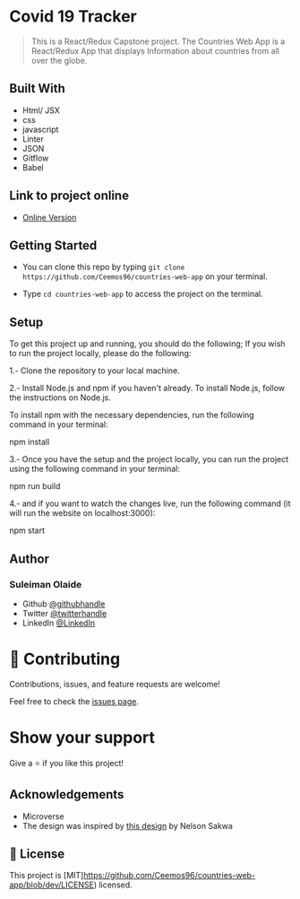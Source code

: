 # Covid 19 Tracker

> This is a React/Redux Capstone project. The Countries Web App is a React/Redux App that displays Information about countries from all over the globe.

## Built With

- Html/ JSX
- css
- javascript
- Linter
- JSON
- Gitflow
- Babel

## Link to project online
- [Online Version]()

## Getting Started

- You can clone this repo by typing `git clone https://github.com/Ceemos96/countries-web-app` on your terminal.

- Type `cd countries-web-app` to access the project on the terminal.

## Setup

To get this project up and running, you should do the following; If you wish to run the project locally, please do the following:

1.- Clone the repository to your local machine. 

2.- Install Node.js and npm if you haven't already. To install Node.js, follow the instructions on Node.js.

To install npm with the necessary dependencies, run the following command in your terminal: 

npm install 

3.- Once you have the setup and the project locally, you can run the project using the following command in your terminal:

npm run build

4.- and if you want to watch the changes live, run the following command (it will run the website on localhost:3000):

npm start

## Author
### **Suleiman Olaide**

- Github [@githubhandle](https://github.com/ceemos96)
- Twitter [@twitterhandle](https://twitter.com/ceemos_dev)
- LinkedIn [@LinkedIn](https://www.linkedin.com/in/suleiman-olaide/)

# 🤝 Contributing

Contributions, issues, and feature requests are welcome!

Feel free to check the [issues page](https://github.com/Ceemos96/countries-web-app/issues).

# Show your support

Give a ⭐️ if you like this project!

## Acknowledgements
- Microverse
- The design was inspired by [this design](https://www.behance.net/gallery/31579789/Ballhead-App-(Free-PSDs)) by Nelson Sakwa 

## 📝 License

This project is [MIT]https://github.com/Ceemos96/countries-web-app/blob/dev/LICENSE) licensed.